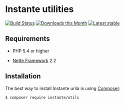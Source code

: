 Instante utilities
======

[![Build Status](https://travis-ci.org/instante/utils.svg?branch=master)](https://travis-ci.org/instante/utils)
[![Downloads this Month](https://img.shields.io/packagist/dm/instante/utils.svg)](https://packagist.org/packages/instante/utils)
[![Latest stable](https://img.shields.io/packagist/v/instante/utils.svg)](https://packagist.org/packages/instante/utils)

Requirements
------------

- PHP 5.4 or higher

- [Nette Framework](https://github.com/nette/nette) 2.2



Installation
------------

The best way to install Instante urila is using  [Composer](http://getcomposer.org/):

```sh
$ composer require instante/utils
```
